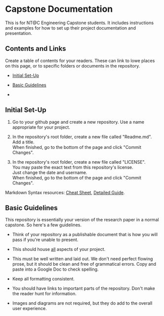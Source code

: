 # Capstone Documentation

This is for NT@C Engineering Capstone students.  It includes instructions and examples for how to set up their project documentation and presentation.


## Contents and Links

Create a table of contents for your readers.  These can link to lowe places on this page, or to specific folders or documents in the repository.

* [Initial Set-Up](https://github.com/rhunter-NTatC/Capstone_Documentation_Sample#initial-set-up)

* [Basic Guidelines](https://github.com/rhunter-NTatC/Capstone_Documentation_Sample#basic-guidelines)

*  


## Initial Set-Up

1.  Go to your github page and create a new repository.  Use a name appropriate for your project.

1.  In the repository's root folder, create a new file called "Readme.md".<br>
    Add a title.<br>
    When finished, go to the bottom of the page and click "Commit Changes".
  
1.  In the repository's root folder, create a new file called "LICENSE".<br>
    You may paste the exact text from this repository's license.<br>
    Just change the date and username.<br>
    When finished, go to the bottom of the page and click "Commit Changes".

Markdown Syntax resources: [Cheat Sheet](https://github.com/tchapi/markdown-cheatsheet), [Detailed Guide](https://www.markdownguide.org/basic-syntax/).


## Basic Guidelines

This repository is essentially your version of the research paper in a normal capstone.  So here's a few guidelines.

* Think of your repository as a publishable document that is how you will pass if you're unable to present.

* This should house <ins>all</ins> aspects of your project.

* This must be well written and laid out.  We don't need perfect flowing prose, but it should be clean and free of grammatical errors.  Copy and paste into a Google Doc to check spelling.

* Keep all formatting consistent.

* You should have links to important parts of the repository.  Don't make the reader hunt for information.

* Images and diagrams are not required, but they do add to the overall user experience.

